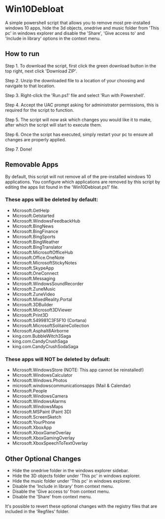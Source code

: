 # Win10Debloat
A simple powershell script that allows you to remove most pre-installed windows 10 apps, hide the 3d objects, onedrive and music folder from 'This pc' in windows explorer and disable the 'Share', 'Give access to' and 'Include in library' options in the context menu.

## How to run
Step 1. To download the script, first click the green download button in the top right, next click 'Download ZIP'.

Step 2. Unzip the downloaded file to a location of your choosing and navigate to that location.

Step 3. Right-click the 'Run.ps1' file and select 'Run with Powershell'.

Step 4. Accept the UAC prompt asking for administrator permissions, this is required for the script to function.

Step 5. The script will now ask which changes you would like it to make, after which the script will start to execute them.

Step 6. Once the script has executed, simply restart your pc to ensure all changes are properly applied.

Step 7. Done!

## Removable Apps
By default, this script will not remove all of the pre-installed windows 10 applications. You configure which applications are removed by this script by editing the apps list found in the 'Win10Debloat.ps1' file.

### These apps will be deleted by default:
- Microsoft.GetHelp
- Microsoft.Getstarted
- Microsoft.WindowsFeedbackHub
- Microsoft.BingNews
- Microsoft.BingFinance
- Microsoft.BingSports
- Microsoft.BingWeather
- Microsoft.BingTranslator
- Microsoft.MicrosoftOfficeHub
- Microsoft.Office.OneNote
- Microsoft.MicrosoftStickyNotes
- Microsoft.SkypeApp
- Microsoft.OneConnect
- Microsoft.Messaging
- Microsoft.WindowsSoundRecorder
- Microsoft.ZuneMusic
- Microsoft.ZuneVideo
- Microsoft.MixedReality.Portal
- Microsoft.3DBuilder
- Microsoft.Microsoft3DViewer
- Microsoft.Print3D
- Microsoft.549981C3F5F10 (Cortana)
- Microsoft.MicrosoftSolitaireCollection
- Microsoft.Asphalt8Airborne
- king.com.BubbleWitch3Saga
- king.com.CandyCrushSaga
- king.com.CandyCrushSodaSaga

### These apps will NOT be deleted by default:
- Microsoft.WindowsStore (NOTE: This app cannot be reinstalled!)
- Microsoft.WindowsCalculator
- Microsoft.Windows.Photos
- microsoft.windowscommunicationsapps (Mail & Calendar)
- Microsoft.People
- Microsoft.WindowsCamera
- Microsoft.WindowsAlarms
- Microsoft.WindowsMaps
- Microsoft.MSPaint (Paint 3D)
- Microsoft.ScreenSketch
- Microsoft.YourPhone
- Microsoft.XboxApp
- Microsoft.XboxGameOverlay
- Microsoft.XboxGamingOverlay
- Microsoft.XboxSpeechToTextOverlay

## Other Optional Changes
- Hide the onedrive folder in the windows explorer sidebar.
- Hide the 3D objects folder under 'This pc' in windows explorer.
- Hide the music folder under 'This pc' in windows explorer.
- Disable the 'Include in library' from context menu.
- Disable the 'Give access to' from context menu.
- Disable the 'Share' from context menu.

It's possible to revert these optional changes with the registry files that are included in the 'Regfiles' folder.